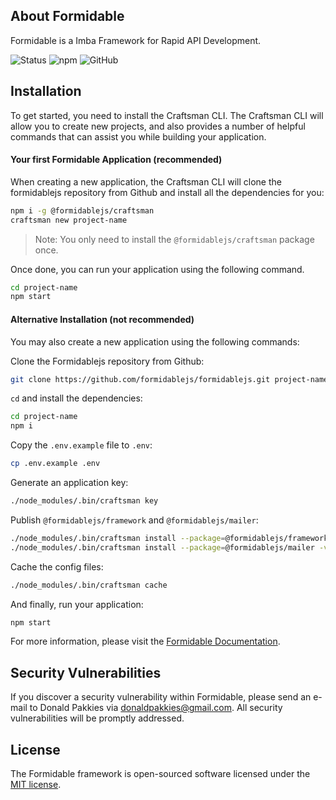 ## About Formidable
Formidable is a Imba Framework for Rapid API Development.

![Status](https://github.com/formidablejs/framework/actions/workflows/test.yml/badge.svg)
![npm](https://img.shields.io/npm/v/@formidablejs/framework)
![GitHub](https://img.shields.io/github/license/formidablejs/framework)

## Installation

To get started, you need to install the Craftsman CLI. The Craftsman CLI will allow you to create new projects, and also provides a number of helpful commands that can assist you while building your application.

#### Your first Formidable Application (recommended)

When creating a new application, the Craftsman CLI will clone the formidablejs repository from Github and install all the dependencies for you:

```bash
npm i -g @formidablejs/craftsman
craftsman new project-name
```

> Note: You only need to install the `@formidablejs/craftsman` package once.

Once done, you can run your application using the following command.

```bash
cd project-name
npm start
```

#### Alternative Installation (not recommended)

You may also create a new application using the following commands:

Clone the Formidablejs repository from Github:

```bash
git clone https://github.com/formidablejs/formidablejs.git project-name
```

`cd` and install the dependencies:

```bash
cd project-name
npm i
```

Copy the `.env.example` file to `.env`:

```bash
cp .env.example .env
```

Generate an application key:

```bash
./node_modules/.bin/craftsman key
```

Publish `@formidablejs/framework` and `@formidablejs/mailer`:

```bash
./node_modules/.bin/craftsman install --package=@formidablejs/framework -v
./node_modules/.bin/craftsman install --package=@formidablejs/mailer -v
```

Cache the config files:

```bash
./node_modules/.bin/craftsman cache
```

And finally, run your application:

```bash
npm start
```

For more information, please visit the [Formidable Documentation](https://formidablejs.org/docs/).

## Security Vulnerabilities

If you discover a security vulnerability within Formidable, please send an e-mail to Donald Pakkies via [donaldpakkies@gmail.com](mailto:donaldpakkies@gmail.com). All security vulnerabilities will be promptly addressed.

## License

The Formidable framework is open-sourced software licensed under the [MIT license](https://opensource.org/licenses/MIT).
